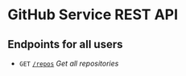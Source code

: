 # GitHub Service REST API

## Endpoints for all users
* `GET` [`/repos`](./repos/get.md) _Get all repositories_
